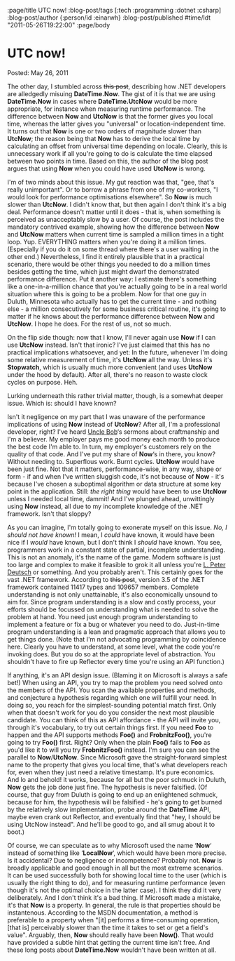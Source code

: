 :page/title UTC now!
:blog-post/tags [:tech :programming :dotnet :csharp]
:blog-post/author {:person/id :einarwh}
:blog-post/published #time/ldt "2011-05-26T19:22:00"
:page/body

# UTC now!

Posted: May 26, 2011 

The other day, I stumbled across ~~this post~~, describing how .NET developers are alledgedly misuing **DateTime.Now**. The gist of it is that we are using **DateTime.Now** in cases where **DateTime.UtcNow** would be more appropriate, for instance when measuring runtime performance. The difference between **Now** and **UtcNow** is that the former gives you local time, whereas the latter gives you "universal" or location-independent time. It turns out that **Now** is one or two orders of magnitude slower than **UtcNow**; the reason being that **Now** has to derive the local time by calculating an offset from universal time depending on locale. Clearly, this is unnecessary work if all you're going to do is calculate the time elapsed between two points in time. Based on this, the author of the blog post argues that using **Now** when you could have used **UtcNow** is wrong.

I'm of two minds about this issue. My gut reaction was that, "gee, that's really unimportant". Or to borrow a phrase from one of my co-workers, "I would look for performance optimisations elsewhere". So **Now** is much slower than **UtcNow**. I didn't know that, but then again I don't think it's a big deal. Performance doesn't matter until it does - that is, when something is perceived as unacceptably slow by a user. Of course, the post includes the mandatory contrived example, showing how the difference between **Now** and **UtcNow** matters when current time is sampled a million times in a tight loop. Yup. EVERYTHING matters when you're doing it a million times. (Especially if you do it on some thread where there's a user waiting in the other end.) Nevertheless, I find it entirely plausible that in a practical scenario, there would be other things you needed to do a million times besides getting the time, which just might dwarf the demonstrated performance difference. Put it another way: I estimate there's something like a one-in-a-million chance that you're actually going to be in a real world situation where this is going to be a problem. Now for that one guy in Duluth, Minnesota who actually has to get the current time - and nothing else - a million consecutively for some business critical routine, it's going to matter if he knows about the performance difference between **Now** and **UtcNow**. I hope he does. For the rest of us, not so much.

On the flip side though: now that I know, I'll never again use **Now** if I can use **UtcNow** instead. Isn't that ironic? I've just claimed that this has no practical implications whatsoever, and yet: In the future, whenever I'm doing some relative measurement of time, it's **UtcNow** all the way. Unless it's **Stopwatch**, which is usually much more convenient (and uses **UtcNow** under the hood by default). After all, there's no reason to waste clock cycles on purpose. Heh.

Lurking underneath this rather trivial matter, though, is a somewhat deeper issue. Which is: should I have known?

Isn't it negligence on my part that I was unaware of the performance implications of using **Now** instead of **UtcNow**? After all, I'm a professional developer, right? I've heard [Uncle Bob](https://en.wikipedia.org/wiki/Robert_C._Martin)‘s sermons about craftmanship and I'm a believer. My employer pays me good money each month to produce the best code I'm able to. In turn, my employer's customers rely on the quality of that code. And I've put my share of **Now**‘s in there, you know? Without needing to. Superflous work. Burnt cycles. **UtcNow** would have been just fine. Not that it matters, performance-wise, in any way, shape or form - if and when I've written sluggish code, it's not because of **Now** - it's because I've chosen a suboptimal algorithm or data structure at some key point in the application. Still: _the right thing_ would have been to use **UtcNow** unless I needed local time, dammit! And I've plunged ahead, unwittingly using **Now** instead, all due to my incomplete knowledge of the .NET framework. Isn't that sloppy?

As you can imagine, I'm totally going to exonerate myself on this issue. _No, I should not have known!_ I mean, I _could_ have known, it would have been nice if I _would_ have known, but I don't think I _should_ have known. You see, programmers work in a constant state of partial, incomplete understanding. This is not an anomaly, it's the name of the game. Modern software is just too large and complex to make it feasible to grok it all unless you're [L. Peter Deutsch](http://en.wikipedia.org/wiki/L._Peter_Deutsch) or something. And you probably aren't. This certainly goes for the vast .NET framework. According to ~~this post~~, version 3.5 of the .NET framework contained 11417 types and 109657 members. Complete understanding is not only unattainable, it's also economically unsound to aim for. Since program understanding is a slow and costly process, your efforts should be focussed on understanding what is needed to solve the problem at hand. You need just enough program understanding to implement a feature or fix a bug or whatever you need to do. Just-in-time program understanding is a lean and pragmatic approach that allows you to get things done. (Note that I'm not advocating programming by coincidence here. Clearly you have to understand, at some level, what the code you're invoking does. But you do so at the appropriate level of abstraction. You shouldn't have to fire up Reflector every time you're using an API function.)

If anything, it's an API design issue. (Blaming it on Microsoft is always a safe bet!) When using an API, you try to map the problem you need solved onto the members of the API. You scan the available properties and methods, and conjecture a hypothesis regarding which one will fulfill your need. In doing so, you reach for the simplest-sounding potential match first. Only when that doesn't work for you do you consider the next most plausible candidate. You can think of this as API affordance - the API will invite you, through it's vocabulary, to try out certain things first. If you need **Foo** to happen and the API supports methods **Foo()** and **FrobnitzFoo()**, you're going to try **Foo()** first. Right? Only when the plain **Foo()** fails to **Foo** as you'd like it to will you try **FrobnitzFoo()** instead. I'm sure you can see the parallel to **Now**/**UtcNow**. Since Microsoft gave the straight-forward simplest name to the property that gives you local time, that's what developers reach for, even when they just need a relative timestamp. It's pure economics. And lo and behold! it works, because for all but the poor schmuck in Duluth, **Now** gets the job done just fine. The hypothesis is never falsified. (Of course, that guy from Duluth is going to end up an enlightened schmuck, because for him, the hypothesis will be falsified - he's going to get burned by the relatively slow implementation, probe around the **DateTime** API, maybe even crank out Reflector, and eventually find that "hey, I should be using UtcNow instead". And he'll be good to go, and all smug about it to boot.)

Of course, we can speculate as to why Microsoft used the name ‘**Now**‘ instead of something like ‘**LocalNow**‘, which would have been more precise. Is it accidental? Due to negligence or incompetence? Probably not. **Now** is broadly applicable and good enough in all but the most extreme scenarios. It can be used successfully both for showing local time to the user (which is usually the right thing to do), and for measuring runtime performance (even though it's not the optimal choice in the latter case). I think they did it very deliberately. And I don't think it's a bad thing. If Microsoft made a mistake, it's that **Now** is a property. In general, the rule is that properties should be instantenous. According to the MSDN documentation, a method is preferable to a property when "[it] performs a time-consuming operation, [that is] perceivably slower than the time it takes to set or get a field's value". Arguably, then, **Now** should really have been **Now()**. That would have provided a subtle hint that getting the current time isn't free. And these long posts about **DateTime.Now** wouldn't have been written at all.
